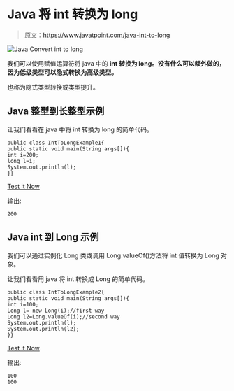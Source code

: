 # Java 将 int 转换为 long

> 原文：<https://www.javatpoint.com/java-int-to-long>

![Java Convert int to long](../img/057638486b83ea9b1f944f34d84fc740.png)

我们可以使用赋值运算符将 java 中的 **int 转换为 long。没有什么可以额外做的，因为低级类型可以隐式转换为高级类型。**

也称为隐式类型转换或类型提升。

## Java 整型到长整型示例

让我们看看在 java 中将 int 转换为 long 的简单代码。

```
public class IntToLongExample1{
public static void main(String args[]){
int i=200;
long l=i;
System.out.println(l);
}}

```

[Test it Now](https://compiler.javatpoint.com/opr/test.jsp?filename=IntToLongExample1)

输出:

```
200

```

## Java int 到 Long 示例

我们可以通过实例化 Long 类或调用 Long.valueOf()方法将 int 值转换为 Long 对象。

让我们看看用 java 将 int 转换成 Long 的简单代码。

```
public class IntToLongExample2{
public static void main(String args[]){
int i=100;
Long l= new Long(i);//first way
Long l2=Long.valueOf(i);//second way
System.out.println(l);
System.out.println(l2);
}}

```

[Test it Now](https://compiler.javatpoint.com/opr/test.jsp?filename=IntToLongExample2)

输出:

```
100
100

```